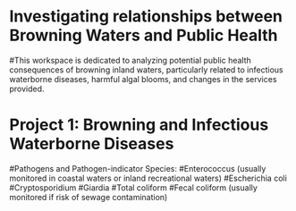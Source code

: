 # Investigating relationships between Browning Waters and Public Health
#This workspace is dedicated to analyzing potential public health consequences of browning inland waters, particularly related to infectious waterborne diseases, harmful algal blooms, and changes in the services provided. 
#
# Project 1: Browning and Infectious Waterborne Diseases
#Pathogens and Pathogen-indicator Species:
#Enterococcus (usually monitored in coastal waters or inland recreational waters)
#Escherichia coli
#Cryptosporidium
#Giardia
#Total coliform
#Fecal coliform (usually monitored if risk of sewage contamination)

